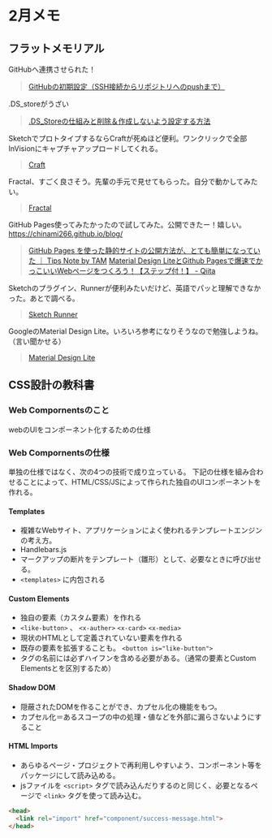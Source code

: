 # 2月メモ

## フラットメモリアル
GitHubへ連携させられた！
> [GitHubの初期設定（SSH接続からリポジトリへのpushまで）](https://qiita.com/drapon/items/441e18452b25060d61f1)

.DS_storeがうざい
> [.DS_Storeの仕組みと削除＆作成しないよう設定する方法](http://uxmilk.jp/48160)

SketchでプロトタイプするならCraftが死ぬほど便利。ワンクリックで全部InVisionにキャプチャアップロードしてくれる。
> [Craft](https://www.invisionapp.com/craft)

Fractal、すごく良さそう。先輩の手元で見せてもらった。自分で動かしてみたい。
> [Fractal](https://fractal.build/)

GitHub Pages使ってみたかったので試してみた。公開できたー！嬉しい。
https://chinami266.github.io/blog/

> [GitHub Pages を使った静的サイトの公開方法が、とても簡単になっていた ｜ Tips Note by TAM](https://www.tam-tam.co.jp/tipsnote/html_css/post11245.html)
> [Material Design LiteとGithub Pagesで爆速でかっこいいWebページをつくろう！【ステップ付！】 \- Qiita](https://qiita.com/soyanchu/items/618490988d7e7f2f1a89)

Sketchのプラグイン、Runnerが便利みたいだけど、英語でパッと理解できなかった。あとで調べる。

> [Sketch Runner](http://sketchrunner.com/)

GoogleのMaterial Design Lite。いろいろ参考になりそうなので勉強しようね。（言い聞かせる）

> [Material Design Lite](https://getmdl.io/index.html)

## CSS設計の教科書
### Web Compornentsのこと
webのUIをコンポーネント化するための仕様

### Web Compornentsの仕様
単独の仕様ではなく、次の4つの技術で成り立っている。
下記の仕様を組み合わせることによって、HTML/CSS/JSによって作られた独自のUIコンポーネントを作れる。

#### Templates
* 複雑なWebサイト、アプリケーションによく使われるテンプレートエンジンの考え方。
* Handlebars.js
* マークアップの断片をテンプレート（雛形）として、必要なときに呼び出せる。
* `<templates>` に内包される

#### Custom Elements
* 独自の要素（カスタム要素）を作れる
* `<like-button>` 、 `<x-auther>` `<x-card>` `<x-media>`
* 現状のHTMLとして定義されていない要素を作れる
* 既存の要素を拡張することも。 `<button is="like-button">`
* タグの名前には必ずハイフンを含める必要がある。（通常の要素とCustom Elementsとを区別するため）

#### Shadow DOM
* 隠蔽されたDOMを作ることができ、カプセル化の機能をもつ。
* カプセル化＝あるスコープの中の処理・値などを外部に漏らさないようにすること

#### HTML Imports
* あらゆるページ・プロジェクトで再利用しやすいよう、コンポーネント等をパッケージにして読み込める。
* jsファイルを `<script>` タグで読み込んだりするのと同じく、必要となるページで `<link>` タグを使って読み込む。

```HTML
<head>
  <link rel="import" href="component/success-message.html">
</head>
```
